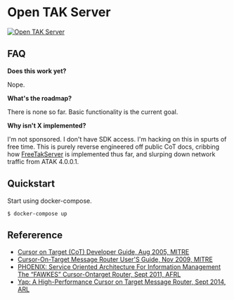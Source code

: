 Open TAK Server
===============

 [![Open TAK Server](https://circleci.com/gh/tma5/otaks.svg?style=svg&circle-token=e7d61bafbb0b320b50ae5756b4fa772d19a1989e)](https://app.circleci.com/pipelines/github/tma5/otaks)

FAQ
---

**Does this work yet?**

Nope.

**What's the roadmap?**

There is none so far. Basic functionality is the current goal. 

**Why isn't X implemented?**

I'm not sponsored. I don't have SDK access. I'm hacking on this in spurts of free time. This is purely reverse engineered off public CoT docs, cribbing how [FreeTakServer](https://github.com/Tapawingo/FreeTakServer) is implemented thus far, and slurping down network traffic from ATAK 4.0.0.1.


Quickstart
----------

Start using docker-compose.

```
$ docker-compose up
```


## Refererence

- [Cursor on Target (CoT) Developer Guide, Aug 2005, MITRE](https://apps.dtic.mil/dtic/tr/fulltext/u2/a637348.pdf)
- [Cursor-On-Target Message Router User'S Guide, Nov 2009, MITRE](https://www.mitre.org/sites/default/files/pdf/09_4937.pdf)
- [PHOENIX: Service Oriented Architecture For Information Management The “FAWKES” Cursor-Ontarget Router, Sept 2011, AFRL](https://apps.dtic.mil/dtic/tr/fulltext/u2/a550101.pdf)
- [Yap: A High-Performance Cursor on Target Message Router, Sept 2014, ARL](https://apps.dtic.mil/sti/pdfs/ADA610603.pdf)
